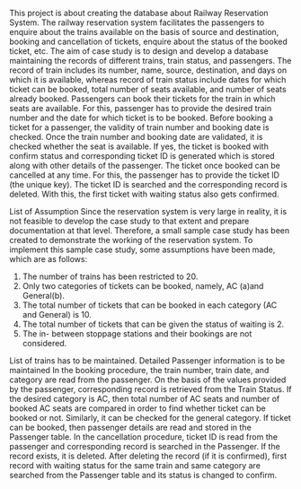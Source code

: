 This project is about creating the database about Railway Reservation System.
The railway reservation system facilitates the passengers to enquire about
the trains available on the basis of source and destination, booking and
cancellation of tickets, enquire about the status of the booked ticket, etc. The aim
of case study is to design and develop a database maintaining the records of
different trains, train status, and passengers. The record of train includes its
number, name, source, destination, and days on which it is available, whereas
record of train status include dates for which ticket can be booked, total number
of seats available, and number of seats already booked.
Passengers can book their tickets for the train in which seats are available.
For this, passenger has to provide the desired train number and the date for which
ticket is to be booked. Before booking a ticket for a passenger, the validity of train
number and booking date is checked. Once the train number and booking date are
validated, it is checked whether the seat is available. If yes, the ticket is booked
with confirm status and corresponding ticket ID is generated which is stored
along with other details of the passenger. The ticket once booked can be cancelled
at any time. For this, the passenger has to provide the ticket ID (the unique key).
The ticket ID is searched and the corresponding record is deleted. With this, the
first ticket with waiting status also gets confirmed.

List of Assumption Since the reservation system is very large in reality, it
is not feasible to develop the case study to that extent and prepare documentation
at that level. Therefore, a small sample case study has been created to demonstrate
the working of the reservation system. To implement this sample case study, some
assumptions have been made, which are as follows:

1. The number of trains has been restricted to 20.
2. Only two categories of tickets can be booked, namely, AC (a)and General(b).
3. The total number of tickets that can be booked in each category (AC and
General) is 10.
4. The total number of tickets that can be given the status of waiting is 2.
5. The in- between stoppage stations and their bookings are not considered.

List of trains has to be maintained. Detailed Passenger information is to be
maintained In the booking procedure, the train number, train date, and category
are read from the passenger. On the basis of the values provided by the passenger,
corresponding record is retrieved from the Train Status. If the desired category is
AC, then total number of AC seats and number of booked AC seats are compared
in order to find whether ticket can be booked or not. Similarly, it can be checked
for the general category. If ticket can be booked, then passenger details are read
and stored in the Passenger table. In the cancellation procedure, ticket ID is read
from the passenger and corresponding record is searched in the Passenger. If the
record exists, it is deleted. After deleting the record (if it is confirmed), first record
with waiting status for the same train and same category are searched from the
Passenger table and its status is changed to confirm.
